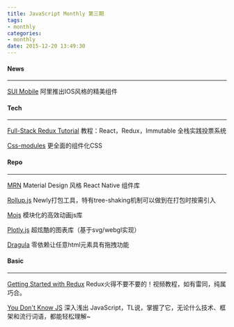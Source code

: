 ```yaml
---
title: JavaScript Monthly 第三期
tags:
- monthly
categories:
- monthly
date: 2015-12-20 13:49:30
---
```

#### News
---------

[SUI Mobile](https://github.com/sdc-alibaba/SUI-Mobile)
阿里推出IOS风格的精美组件

<!-- more -->

#### Tech
---------

[Full-Stack Redux Tutorial](http://teropa.info/blog/2015/09/10/full-stack-redux-tutorial.html)
教程：React，Redux，Immutable 全栈实践投票系统

[Css-modules](https://github.com/css-modules/css-modules)
更全面的组件化CSS

#### Repo
---------

[MRN](https://github.com/binggg/mrn)
Material Design 风格 React Native 组件库

[Rollup.js](https://github.com/rollup/rollup)
Newly打包工具，特有tree-shaking机制可以做到在打包时按需引入

[Mojs](https://github.com/legomushroom/mojs)
模块化的高效动画js库

[Plotly.js](https://github.com/plotly/plotly.js)
超炫酷的图表库（基于svg/webgl实现）

[Dragula](https://github.com/bevacqua/dragula)
零依赖让任意html元素具有拖拽功能

#### Basic
---------

[Getting Started with Redux](https://egghead.io/lessons/javascript-redux-the-single-immutable-state-tree)
Redux火得不要不要的！视频教程，如有雷同，纯属巧合。

[You Don't Know JS](https://github.com/getify/You-Dont-Know-JS)
深入浅出 JavaScript，TL说，掌握了它，无论什么技术、框架和流行词语，都能轻松理解~
